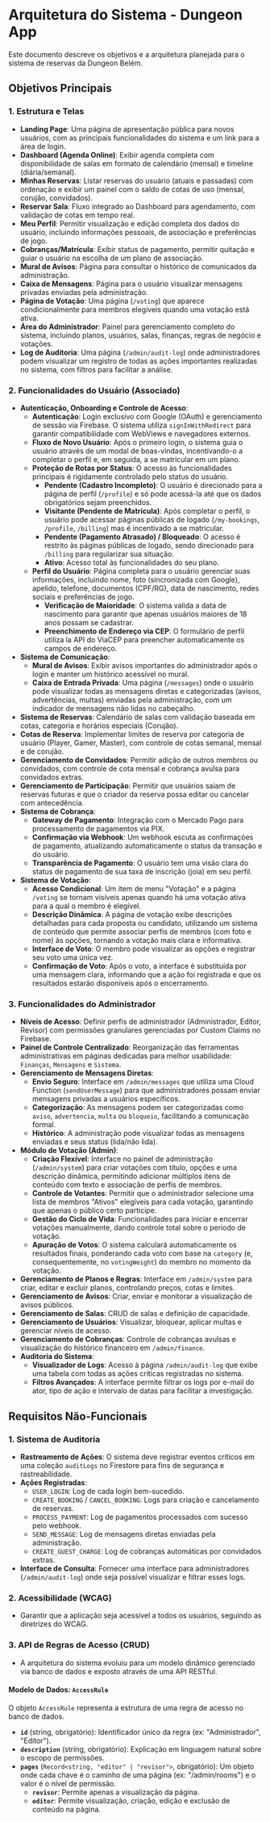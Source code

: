 # Arquitetura do Sistema - Dungeon App

Este documento descreve os objetivos e a arquitetura planejada para o sistema de reservas da Dungeon Belém.

## Objetivos Principais

### 1. Estrutura e Telas
- **Landing Page**: Uma página de apresentação pública para novos usuários, com as principais funcionalidades do sistema e um link para a área de login.
- **Dashboard (Agenda Online)**: Exibir agenda completa com disponibilidade de salas em formato de calendário (mensal) e timeline (diária/semanal).
- **Minhas Reservas**: Listar reservas do usuário (atuais e passadas) com ordenação e exibir um painel com o saldo de cotas de uso (mensal, corujão, convidados).
- **Reservar Sala**: Fluxo integrado ao Dashboard para agendamento, com validação de cotas em tempo real.
- **Meu Perfil**: Permitir visualização e edição completa dos dados do usuário, incluindo informações pessoais, de associação e preferências de jogo.
- **Cobranças/Matrícula**: Exibir status de pagamento, permitir quitação e guiar o usuário na escolha de um plano de associação.
- **Mural de Avisos**: Página para consultar o histórico de comunicados da administração.
- **Caixa de Mensagens**: Página para o usuário visualizar mensagens privadas enviadas pela administração.
- **Página de Votação**: Uma página (`/voting`) que aparece condicionalmente para membros elegíveis quando uma votação está ativa.
- **Área do Administrador**: Painel para gerenciamento completo do sistema, incluindo planos, usuários, salas, finanças, regras de negócio e votações.
- **Log de Auditoria**: Uma página (`/admin/audit-log`) onde administradores podem visualizar um registro de todas as ações importantes realizadas no sistema, com filtros para facilitar a análise.

### 2. Funcionalidades do Usuário (Associado)
- **Autenticação, Onboarding e Controle de Acesso**:
  - **Autenticação**: Login exclusivo com Google (OAuth) e gerenciamento de sessão via Firebase. O sistema utiliza `signInWithRedirect` para garantir compatibilidade com WebViews e navegadores externos.
  - **Fluxo de Novo Usuário**: Após o primeiro login, o sistema guia o usuário através de um modal de boas-vindas, incentivando-o a completar o perfil e, em seguida, a se matricular em um plano.
  - **Proteção de Rotas por Status**: O acesso às funcionalidades principais é rigidamente controlado pelo status do usuário.
    - **Pendente (Cadastro Incompleto)**: O usuário é direcionado para a página de perfil (`/profile`) e só pode acessá-la até que os dados obrigatórios sejam preenchidos.
    - **Visitante (Pendente de Matrícula)**: Após completar o perfil, o usuário pode acessar páginas públicas de logado (`/my-bookings`, `/profile`, `/billing`) mas é incentivado a se matricular.
    - **Pendente (Pagamento Atrasado) / Bloqueado**: O acesso é restrito às páginas públicas de logado, sendo direcionado para `/billing` para regularizar sua situação.
    - **Ativo**: Acesso total às funcionalidades do seu plano.
  - **Perfil do Usuário**: Página completa para o usuário gerenciar suas informações, incluindo nome, foto (sincronizada com Google), apelido, telefone, documentos (CPF/RG), data de nascimento, redes sociais e preferências de jogo.
    - **Verificação de Maioridade**: O sistema valida a data de nascimento para garantir que apenas usuários maiores de 18 anos possam se cadastrar.
    - **Preenchimento de Endereço via CEP**: O formulário de perfil utiliza la API do ViaCEP para preencher automaticamente os campos de endereço.
- **Sistema de Comunicação**:
  - **Mural de Avisos**: Exibir avisos importantes do administrador após o login e manter um histórico acessível no mural.
  - **Caixa de Entrada Privada**: Uma página (`/messages`) onde o usuário pode visualizar todas as mensagens diretas e categorizadas (avisos, advertências, multas) enviadas pela administração, com um indicador de mensagens não lidas no cabeçalho.
- **Sistema de Reservas**: Calendário de salas com validação baseada em cotas, categoria e horários especiais (Corujão).
- **Cotas de Reserva**: Implementar limites de reserva por categoria de usuário (Player, Gamer, Master), com controle de cotas semanal, mensal e de corujão.
- **Gerenciamento de Convidados**: Permitir adição de outros membros ou convidados, com controle de cota mensal e cobrança avulsa para convidados extras.
- **Gerenciamento de Participação**: Permitir que usuários saiam de reservas futuras e que o criador da reserva possa editar ou cancelar com antecedência.
- **Sistema de Cobrança**:
    - **Gateway de Pagamento**: Integração com o Mercado Pago para processamento de pagamentos via PIX.
    - **Confirmação via Webhook**: Um webhook escuta as confirmações de pagamento, atualizando automaticamente o status da transação e do usuário.
    - **Transparência de Pagamento**: O usuário tem uma visão clara do status de pagamento de sua taxa de inscrição (joia) em seu perfil.
- **Sistema de Votação**:
    - **Acesso Condicional**: Um item de menu "Votação" e a página `/voting` se tornam visíveis apenas quando há uma votação ativa para a qual o membro é elegível.
    - **Descrição Dinâmica**: A página de votação exibe descrições detalhadas para cada proposta ou candidato, utilizando um sistema de conteúdo que permite associar perfis de membros (com foto e nome) às opções, tornando a votação mais clara e informativa.
    - **Interface de Voto**: O membro pode visualizar as opções e registrar seu voto uma única vez.
    - **Confirmação de Voto**: Após o voto, a interface é substituída por uma mensagem clara, informando que a ação foi registrada e que os resultados estarão disponíveis após o encerramento.

### 3. Funcionalidades do Administrador
- **Níveis de Acesso**: Definir perfis de administrador (Administrador, Editor, Revisor) com permissões granulares gerenciadas por Custom Claims no Firebase.
- **Painel de Controle Centralizado**: Reorganização das ferramentas administrativas em páginas dedicadas para melhor usabilidade: `Finanças`, `Mensagens` e `Sistema`.
- **Gerenciamento de Mensagens Diretas**:
    - **Envio Seguro**: Interface em `/admin/messages` que utiliza uma Cloud Function (`sendUserMessage`) para que administradores possam enviar mensagens privadas a usuários específicos.
    - **Categorização**: As mensagens podem ser categorizadas como `aviso`, `advertencia`, `multa` ou `bloqueio`, facilitando a comunicação formal.
    - **Histórico**: A administração pode visualizar todas as mensagens enviadas e seus status (lida/não lida).
- **Módulo de Votação (Admin)**:
  - **Criação Flexível**: Interface no painel de administração (`/admin/system`) para criar votações com título, opções e uma descrição dinâmica, permitindo adicionar múltiplos itens de conteúdo com texto e associação de perfis de membros.
  - **Controle de Votantes**: Permitir que o administrador selecione uma lista de membros "Ativos" elegíveis para cada votação, garantindo que apenas o público certo participe.
  - **Gestão do Ciclo de Vida**: Funcionalidades para iniciar e encerrar votações manualmente, dando controle total sobre o período de votação.
  - **Apuração de Votos**: O sistema calculará automaticamente os resultados finais, ponderando cada voto com base na `category` (e, consequentemente, no `votingWeight`) do membro no momento da votação.
- **Gerenciamento de Planos e Regras**: Interface em `/admin/system` para criar, editar e excluir planos, controlando preços, cotas e limites.
- **Gerenciamento de Avisos**: Criar, enviar e monitorar a visualização de avisos públicos.
- **Gerenciamento de Salas**: CRUD de salas e definição de capacidade.
- **Gerenciamento de Usuários**: Visualizar, bloquear, aplicar multas e gerenciar níveis de acesso.
- **Gerenciamento de Cobranças**: Controle de cobranças avulsas e visualização do histórico financeiro em `/admin/finance`.
- **Auditoria do Sistema**:
    - **Visualizador de Logs**: Acesso à página `/admin/audit-log` que exibe uma tabela com todas as ações críticas registradas no sistema.
    - **Filtros Avançados**: A interface permite filtrar os logs por e-mail do ator, tipo de ação e intervalo de datas para facilitar a investigação.

## Requisitos Não-Funcionais

### 1. Sistema de Auditoria
- **Rastreamento de Ações**: O sistema deve registrar eventos críticos em uma coleção `auditLogs` no Firestore para fins de segurança e rastreabilidade.
- **Ações Registradas**:
    - `USER_LOGIN`: Log de cada login bem-sucedido.
    - `CREATE_BOOKING` / `CANCEL_BOOKING`: Logs para criação e cancelamento de reservas.
    - `PROCESS_PAYMENT`: Log de pagamentos processados com sucesso pelo webhook.
    - `SEND_MESSAGE`: Log de mensagens diretas enviadas pela administração.
    - `CREATE_GUEST_CHARGE`: Log de cobranças automáticas por convidados extras.
- **Interface de Consulta**: Fornecer uma interface para administradores (`/admin/audit-log`) onde seja possível visualizar e filtrar esses logs.

### 2. Acessibilidade (WCAG)
- Garantir que a aplicação seja acessível a todos os usuários, seguindo as diretrizes do WCAG.

### 3. API de Regras de Acesso (CRUD)
- A arquitetura do sistema evoluiu para um modelo dinâmico gerenciado via banco de dados e exposto através de uma API RESTful.

#### Modelo de Dados: `AccessRule`
O objeto `AccessRule` representa a estrutura de uma regra de acesso no banco de dados.

-   **`id`** (string, obrigatório): Identificador único da regra (ex: "Administrador", "Editor").
-   **`description`** (string, obrigatório): Explicação em linguagem natural sobre o escopo de permissões.
-   **`pages`** (`Record<string, "editor" | "revisor">`, obrigatório): Um objeto onde cada chave é o caminho de uma página (ex: "/admin/rooms") e o valor é o nível de permissão.
    - **`revisor`**: Permite apenas a visualização da página.
    - **`editor`**: Permite visualização, criação, edição e exclusão de conteúdo na página.
